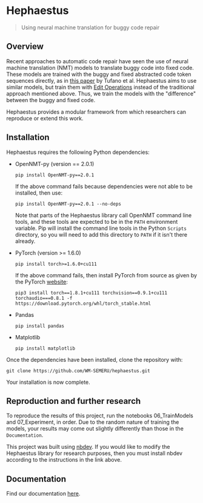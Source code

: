 # Hephaestus
> Using neural machine translation for buggy code repair


## Overview

Recent approaches to automatic code repair have seen the use of neural machine translation (NMT) models to translate buggy code into fixed code. These models are trained with the buggy and fixed abstracted code token sequences directly, as in [this paper](https://arxiv.org/pdf/1812.08693.pdf) by Tufano et al. Hephaestus aims to use similar models, but train them with [Edit Operations](/hephaestus/EditOperations.html) instead of the traditional approach mentioned above. Thus, we train the models with the "difference" between the buggy and fixed code.

Hephaestus provides a modular framework from which researchers can reproduce or extend this work.

## Installation

Hephaestus requires the following Python dependencies:

- OpenNMT-py (version == 2.0.1)

    ```
    pip install OpenNMT-py==2.0.1
    ```

    If the above command fails because dependencies were not able to be installed, then use:

    ```
    pip install OpenNMT-py==2.0.1 --no-deps
    ```
    
    Note that parts of the Hephaestus library call OpenNMT command line tools, and these tools are expected to be in the `PATH`     environment variable. Pip will install the command line tools in the Python `Scripts` directory, so you will need to add       this directory to `PATH` if it isn't there already.
    

- PyTorch (version >= 1.6.0)

    ```
    pip install torch>=1.6.0+cu111
    ```

    If the above command fails, then install PyTorch from source as given by the PyTorch
    [website](https://pytorch.org/get-started/locally/):

    ```
    pip3 install torch==1.8.1+cu111 torchvision==0.9.1+cu111 torchaudio===0.8.1 -f https://download.pytorch.org/whl/torch_stable.html
    ```

- Pandas

    ```
    pip install pandas
    ```

- Matplotlib

    ```
    pip install matplotlib
    ```

Once the dependencies have been installed, clone the repository with:

```
git clone https://github.com/WM-SEMERU/hephaestus.git
```

Your installation is now complete.

## Reproduction and further research

To reproduce the results of this project, run the notebooks 06_TrainModels and 07_Experiment, in order. Due to the random nature of training the models, your results may come out slightly differently than those in the `Documentation`.

This project was built using [nbdev](https://nbdev.fast.ai/#Installing). If you would like to modify the Hephaestus library for research purposes, then you must install nbdev according to the instructions in the link above.

## Documentation

Find our documentation [here](https://wm-semeru.github.io/hephaestus/).
